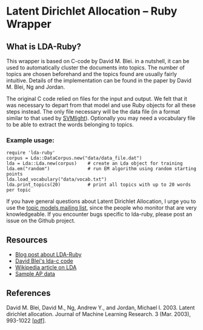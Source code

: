 # Latent Dirichlet Allocation – Ruby Wrapper

## What is LDA-Ruby?

This wrapper is based on C-code by David M. Blei. in a nutshell, it can be used to automatically cluster the documents into topics. The number of topics are chosen beforehand and the topics found are usually fairly intuitive. Details of the implementation can be found in the paper by David M. Blei, Ng and Jordan.

The original C code relied on files for the input and output. We felt that it was necessary to depart from that model and use Ruby objects for all these steps instead. The only file necessary will be the data file (in a format similar to that used by [SVMlight][svmlight]). Optionally you may need a vocabulary file to be able to extract the words belonging to topics.

### Example usage:

    require 'lda-ruby'
    corpus = Lda::DataCorpus.new("data/data_file.dat")
    lda = Lda::Lda.new(corpus)    # create an Lda object for training
    lda.em("random")              # run EM algorithm using random starting points
    lda.load_vocabulary("data/vocab.txt")
    lda.print_topics(20)          # print all topics with up to 20 words per topic

If you have general questions about Latent Dirichlet Allocation, I urge you to use the [topic models mailing list][topic-models], since the people who monitor that are very knowledgeable.  If you encounter bugs specific to lda-ruby, please post an issue on the Github project.

## Resources

+ [Blog post about LDA-Ruby][lda-ruby]
+ [David Blei's lda-c code][blei]
+ [Wikipedia article on LDA][wikipedia]
+ [Sample AP data][ap-data]

## References

David M. Blei, David M., Ng, Andrew Y., and Jordan, Michael I. 2003. Latent dirichlet allocation. Journal of Machine Learning Research. 3 (Mar. 2003), 993-1022 [[pdf][pdf]].

[svmlight]: http://svmlight.joachims.org
[lda-ruby]: http://web.archive.org/web/20120616115448/http://mendicantbug.com/2008/11/17/lda-in-ruby/
[blei]: http://web.archive.org/web/20161126004857/http://www.cs.princeton.edu/~blei/lda-c/
[wikipedia]: http://en.wikipedia.org/wiki/Latent_Dirichlet_allocation
[ap-data]: http://web.archive.org/web/20160507090044/http://www.cs.princeton.edu/~blei/lda-c/ap.tgz
[pdf]: http://www.cs.princeton.edu/picasso/mats/BleiNgJordan2003_blei.pdf
[topic-models]: https://lists.cs.princeton.edu/mailman/listinfo/topic-models
